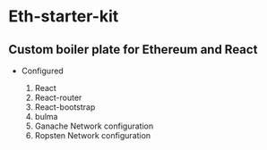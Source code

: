 # Eth-starter-kit
## Custom boiler plate for Ethereum and React 

- Configured
  
  1. React
  2. React-router
  3. React-bootstrap
  4. bulma
  5. Ganache Network configuration
  6. Ropsten Network configuration
